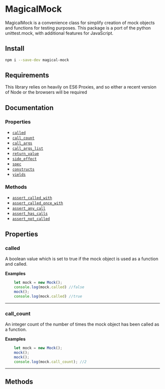 # MagicalMock

MagicalMock is a convenience class for simplify creation of mock objects and functions for testing purposes. This package is a port of the python unittest.mock, with additional features for JavaScript.

## Install

```sh
npm i --save-dev magical-mock
```

## Requirements
This library relies on heavily on ES6 Proxies, and so either a recent version of Node or the browsers will be required

## Documentation

### Properties
* [`called`](#called)
* [ `call_count`](#call_count)
* [ `call_args`](#call_args)
* [ `call_args_list`](#call_args_list)
* [ `return_value`](#return_value)
* [ `side_effect`](#side_effect)
* [ `spec`](#spec)
* [ `constructs`](#constructs)
* [ `yields`](#yields)

### Methods
* [`assert_called_with`](#assert_called_with)
* [ `assert_called_once_with`](#assert_called_once_with)
* [ `assert_any_call` ](#assert_any_call)
* [ `assert_has_calls`](#assert_has_calls)
* [ `assert_not_called`](#assert_not_called)

## Properties

<a name="called"></a>
### called

A boolean value which is set to true if the mock object is used as a function and called.

__Examples__

```js
    let mock = new Mock();
    console.log(mock.called) //false
    mock();
    console.log(mock.called) //true
```

---------------------------------------
<a name="call_count"></a>
### call_count
An integer count of the number of times the mock object has been called as a function.

__Examples__

```js
    let mock = new Mock();
    mock();
    mock();
    console.log(mock.call_count); //2
```

---------------------------------------

## Methods
